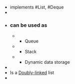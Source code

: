 - implements #List, #Deque
-
- ### can be used as
	- - Queue
	- - Stack
	- - Dynamic data storage
-
- Is a <u>Doubly-linked</u> list
-